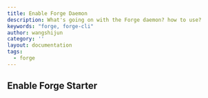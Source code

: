 ```yaml
---
title: Enable Forge Daemon
description: What's going on with the Forge daemon? how to use?
keywords: "forge, forge-cli"
author: wangshijun
category: ''
layout: documentation
tags:
  - forge
---
```


## Enable Forge Starter
